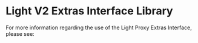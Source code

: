 # Light V2 Extras Interface Library

For more information regarding the use of the Light Proxy Extras Interface, please see:

